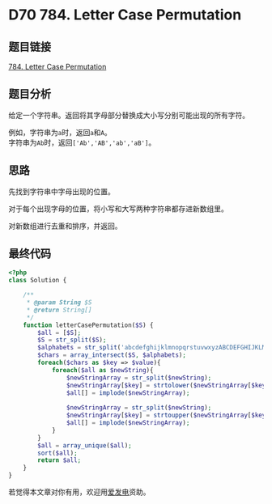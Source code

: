 # D70 784. Letter Case Permutation

## 题目链接

[784. Letter Case Permutation](https://leetcode.com/problems/letter-case-permutation/)

## 题目分析

给定一个字符串。返回将其字母部分替换成大小写分别可能出现的所有字符。

例如，字符串为`a`时，返回`a`和`A`。  
字符串为`Ab`时，返回`['Ab','AB','ab','aB']`。

## 思路

先找到字符串中字母出现的位置。

对于每个出现字母的位置，将小写和大写两种字符串都存进新数组里。

对新数组进行去重和排序，并返回。

## 最终代码

```php
<?php
class Solution {

    /**
     * @param String $S
     * @return String[]
     */
    function letterCasePermutation($S) {
        $all = [$S];
        $S = str_split($S);
        $alphabets = str_split('abcdefghijklmnopqrstuvwxyzABCDEFGHIJKLMNOPQRSTUVWXYZ');
        $chars = array_intersect($S, $alphabets);
        foreach($chars as $key => $value){
            foreach($all as $newString){
                $newStringArray = str_split($newString);
                $newStringArray[$key] = strtolower($newStringArray[$key]);
                $all[] = implode($newStringArray);
                
                $newStringArray = str_split($newString);
                $newStringArray[$key] = strtoupper($newStringArray[$key]);
                $all[] = implode($newStringArray);
            }
        }
        $all = array_unique($all);
        sort($all);
        return $all;
    }
}
```

若觉得本文章对你有用，欢迎用[爱发电](https://afdian.net/@skys215)资助。

